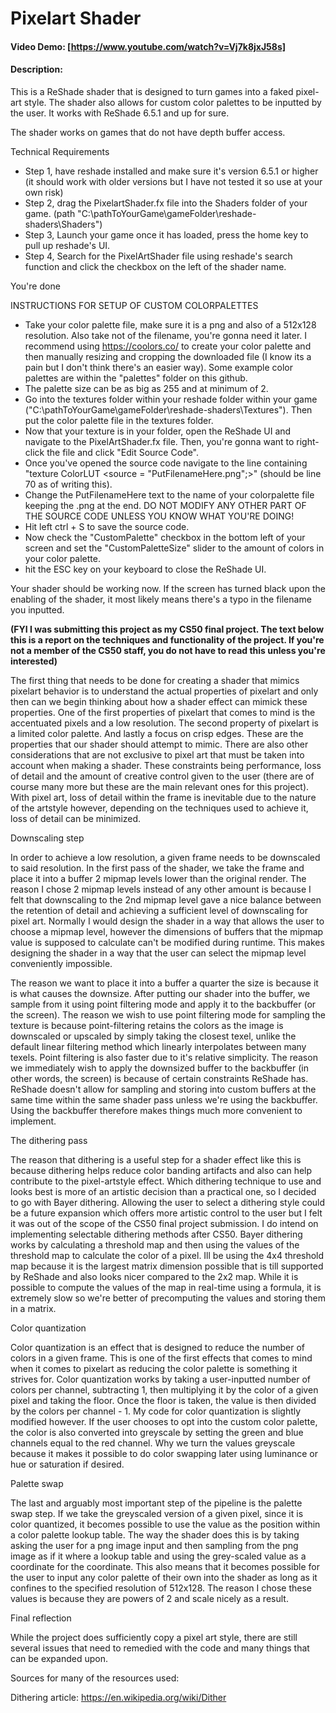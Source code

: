 # Pixelart Shader
#### Video Demo: [https://www.youtube.com/watch?v=Vj7k8jxJ58s]
#### Description: 
This is a ReShade shader that is designed to turn games into a faked pixel-art style. The shader also allows for custom color palettes to be inputted by the user. It works with ReShade 6.5.1 and up for sure.

The shader works on games that do not have depth buffer access.

Technical Requirements
- Step 1, have reshade installed and make sure it's version 6.5.1 or higher (it should work with older versions but I have not tested it so use at your own risk)
- Step 2, drag the PixelartShader.fx file into the Shaders folder of your game. (path "C:\pathToYourGame\gameFolder\reshade-shaders\Shaders")
- Step 3, Launch your game once it has loaded, press the home key to pull up reshade's UI.
- Step 4, Search for the PixelArtShader file using reshade's search function and click the checkbox on the left of the shader name.

You're done

INSTRUCTIONS FOR SETUP OF CUSTOM COLORPALETTES
- Take your color palette file, make sure it is a png and also of a 512x128 resolution. Also take not of the filename, you're gonna need it later. I recommend using https://coolors.co/ to create your color palette and then manually resizing and cropping the downloaded file (I know its a pain but I don't think there's an easier way). Some example color palettes are within the "palettes" folder on this github.
- The palette size can be as big as 255 and at minimum of 2.
- Go into the textures folder within your reshade folder within your game ("C:\pathToYourGame\gameFolder\reshade-shaders\Textures"). Then put the color palette file in the textures folder.
- Now that your texture is in your folder, open the ReShade UI and navigate to the PixelArtShader.fx file. Then, you're gonna want to right-click the file and click "Edit Source Code".
- Once you've opened the source code navigate to the line containing "texture ColorLUT <source = "PutFilenameHere.png";>" (should be line 70 as of writing this).
- Change the PutFilenameHere text to the name of your colorpalette file keeping the .png at the end. DO NOT MODIFY ANY OTHER PART OF THE SOURCE CODE UNLESS YOU KNOW WHAT YOU'RE DOING!
- Hit left ctrl + S to save the source code.
- Now check the "CustomPalette" checkbox in the bottom left of your screen and set the "CustomPaletteSize" slider to the amount of colors in your color palette.
- hit the ESC key on your keyboard to close the ReShade UI.

Your shader should be working now. If the screen has turned black upon the enabling of the shader, it most likely means there's a typo in the filename you inputted.

**(FYI I was submitting this project as my CS50 final project. The text below this is a report on the techniques and functionality of the project. If you're not a member of the CS50 staff, you do not have to read this unless you're interested)**

The first thing that needs to be done for creating a shader that mimics pixelart behavior is to understand the actual properties of pixelart and only then can we begin thinking about how a shader effect can mimick these properties. One of the first properties of pixelart that comes to mind is the accentuated pixels and a low resolution. The second property of pixelart is a limited color palette. And lastly a focus on crisp edges. These are the properties that our shader should attempt to mimic. There are also other considerations that are not exclusive to pixel art that must be taken into account when making a shader. These constraints being performance, loss of detail and the amount of creative control given to the user (there are of course many more but these are the main relevant ones for this project). With pixel art, loss of detail within the frame is inevitable due to the nature of the artstyle however, depending on the techniques used to achieve it, loss of detail can be minimized.

Downscaling step

In order to achieve a low resolution, a given frame needs to be downscaled to said resolution. In the first pass of the shader, we take the frame and place it into a buffer 2 mipmap levels lower than the original render. The reason I chose 2 mipmap levels instead of any other amount is because I felt that downscaling to the 2nd mipmap level gave a nice balance between the retention of detail and achieving a sufficient level of downscaling for pixel art. Normally I would design the shader in a way that allows the user to choose a mipmap level, however the dimensions of buffers that the mipmap value is supposed to calculate can't be modified during runtime. This makes designing the shader in a way that the user can select the mipmap level conveniently impossible.

The reason we want to place it into a buffer a quarter the size is because it is what causes the downsize. After putting our shader into the buffer, we sample from it using point filtering mode and apply it to the backbuffer (or the screen). The reason we wish to use point filtering mode for sampling the texture is because point-filtering retains the colors as the image is downscaled or upscaled by simply taking the closest texel, unlike the default linear filtering method which linearly interpolates between many texels. Point filtering is also faster due to it's relative simplicity. The reason we immediately wish to apply the downsized buffer to the backbuffer (in other words, the screen) is because of certain constraints ReShade has. ReShade doesn't allow for sampling and storing into custom buffers at the same time within the same shader pass unless we're using the backbuffer. Using the backbuffer therefore makes things much more convenient to implement.

The dithering pass

The reason that dithering is a useful step for a shader effect like this is because dithering helps reduce color banding artifacts and also can help contribute to the pixel-artstyle effect. Which dithering technique to use and looks best is more of an artistic decision than a practical one, so I decided to go with Bayer dithering. Allowing the user to select a dithering style could be a future expansion which offers more artistic control to the user but I felt it was out of the scope of the CS50 final project submission. I do intend on implementing selectable dithering methods after CS50. Bayer dithering works by calculating a threshold map and then using the values of the threshold map to calculate the color of a pixel. Ill be using the 4x4 threshold map because it is the largest matrix dimension possible that is till supported by ReShade and also looks nicer compared to the 2x2 map. While it is possible to compute the values of the map in real-time using a formula, it is extremely slow so we're better of precomputing the values and storing them in a matrix.

Color quantization

Color quantization is an effect that is designed to reduce the number of colors in a given frame. This is one of the first effects that comes to mind when it comes to pixelart as reducing the color palette is something it strives for. Color quantization works by taking a user-inputted number of colors per channel, subtracting 1, then multiplying it by the color of a given pixel and taking the floor. Once the floor is taken, the value is then divided by the colors per channel - 1. My code for color quantization is slightly modified however. If the user chooses to opt into the custom color palette, the color is also converted into greyscale by setting the green and blue channels equal to the red channel. Why we turn the values greyscale because it makes it possible to do color swapping later using luminance or hue or saturation if desired.

Palette swap

The last and arguably most important step of the pipeline is the palette swap step. If we take the greyscaled version of a given pixel, since it is color quantized, it becomes possible to use the value as the position within a color palette lookup table. The way the shader does this is by taking asking the user for a png image input and then sampling from the png image as if it where a lookup table and using the grey-scaled value as a coordinate for the coordinate. This also means that it becomes possible for the user to input any color palette of their own into the shader as long as it confines to the specified resolution of 512x128. The reason I chose these values is because they are powers of 2 and scale nicely as a result.

Final reflection

While the project does sufficiently copy a pixel art style, there are still several issues that need to remedied with the code and many things that can be expanded upon.

Sources for many of the resources used:

Dithering article: https://en.wikipedia.org/wiki/Dither

